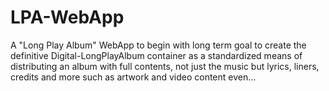 # LPA-WebApp
 A "Long Play Album" WebApp to begin with long term goal to create the definitive Digital-LongPlayAlbum container as a standardized means of distributing an album with full contents, not just the music but lyrics, liners, credits and more such as artwork and video content even...

  <!-- 
   <SPKML Type="Text/Html5" Codebase="./" Content="Web-Application" >

            ________________________________________________________________________
            __|____|____|____|____|____|_____|___|_____|_____|____|___|_____|____|__
            ___|____|_____|___|_____|____|_____|___/\_____|____|____|________|____|_
            __|____|___/   _____/\_______  \|    |/  \__/     \__|   |_|____|____|__
            _|____|____\___    \__|     ___/|       /__/  \ /  \_|   |_____|____|___
            ___|____|__/        \_|    |_|__|    |  \_/    \    \|   |_|_____|____|_
            |____|____/_______  /_|____|__|_|____|___\\____/\_  /|_______\|____|____
            ___|____|____|____\/____|____|____|___|_\/___|____\/___|____\/___|____|_
            _|____|_____|____|_____|___|_______|_|______|__|______|__|_____|____|___



                         |--  Some Programs Keep Me Learning...  --|

                              ______________________________
                             / \   Coded & Designed by:     \
                             \_,|  - Christopher Johnson -  |
                                |    SPEKTRUMCreations.com  |
                                |  ,--------------------------,
                                \_/__________________________/


                       
                                This WebKitApplication Bundle
                                 Contains the album contents
                                  Of Christopher Johnson's:
 
                                        "The Flight"


                              Copyright (C) 2020 SPEKTRUMCreations
                                     All Rights Reserved.

          _________________________________  /\____________________ ____ ___   _____   
         /   _____/______   \_   _____/    |/  \__    ___/______   \    |   \ /     \  
         \_____  \ |     ___/|    __)_|       /  |    |   |       _/    |   //  \ /  \ 
         /        \|    |    |        \    |  \  |    |   |    |   \    |  //    \    \
        /_______  /|____|   /_______  /____|__ \ |____|   |____|_  /______/ \____/\_  /
                \/                  \/        \/                 \/                 \/ 

     ______ _______    _________      __      _________ _____   ____   ____  _____  _______ 
`  ./ ___  |_   __ \  |_   ___  |    /  \    |  _   _  |_   _|.'    \.|_   \|_   _|/  ____ \.
  / ./   \_| | |__) |   | |_  \_|   / /\ \   |_/ | | \_| | | /  .--.  \ |   \ | | |  (___ \_|
  | |        |  __ /    |  _|  _   / ____ \      | |     | | | |    | | | |\ \| |  '.____^-.
  \ \.___.'\_| |  \ \_ _| |___/ |_/ /    \ \_   _| |_   _| |_\  \--'  /_| |_\   |_|\\____) |
   \._____.'____| |___|_________|____|  |____| |_____| |_____|\.____.'|_____|\____|_______.'
  
  
            |=======================================================================|
  
                MIT License
                -----------

                Copyright (c) 2020 Christopher Johnson (SPEKTRUMCreations.com)
                Permission is hereby granted, free of charge, to any person
                obtaining a copy of this software and associated documentation
                files (the "Software"), to deal in the Software without
                restriction, including without limitation the rights to use,
                copy, modify, merge, publish, distribute, sublicense, and/or sell
                copies of the Software, and to permit persons to whom the
                Software is furnished to do so, subject to the following
                conditions:

                The above copyright notice and this permission notice shall be
                included in all copies or substantial portions of the Software.

                THE SOFTWARE IS PROVIDED "AS IS", WITHOUT WARRANTY OF ANY KIND,
                EXPRESS OR IMPLIED, INCLUDING BUT NOT LIMITED TO THE WARRANTIES
                OF MERCHANTABILITY, FITNESS FOR A PARTICULAR PURPOSE AND
                NONINFRINGEMENT. IN NO EVENT SHALL THE AUTHORS OR COPYRIGHT
                HOLDERS BE LIABLE FOR ANY CLAIM, DAMAGES OR OTHER LIABILITY,
                WHETHER IN AN ACTION OF CONTRACT, TORT OR OTHERWISE, ARISING
                FROM, OUT OF OR IN CONNECTION WITH THE SOFTWARE OR THE USE OR
                OTHER DEALINGS IN THE SOFTWARE.





                             Ch̥̳͍̭̆̔̈ͅr̟̘̭̺͔̀i͍̼͉̼̯ͤ̓ͤ̐̚s̞̟͚͂̇t̙͓̞̝̽̏ͬo̼ͫ̇̚pͫ̇h̩̙̾̀̆e̙̖̳̣̳͛̐͐r̞̞͆͗ ͎̯͇̻̎̽ͫͬͅJ͓̙̜̄ͬôh̼͈̦̮͆ͤ̒̓͋ṋ̭ͫ͂ͭ̐s̠͇̝̮ͯo̙̦ͣ̍͌̔̋ͅnͦͦͪ͛ͤ,͚̱̼̖͗͋ͦ̍͋ ̹̮͖̣͌̂͐͂̚N͇̯͕͔̑ͩ͗̊ͅe͚͎̪w̻̰̠̹̫ͧͣ͌̓ͧ ͇̒̌ͦ̊M̫̰͚̐e̻͈d̹͙̭͈̰ͮ̈́͑ͦi͎̯̲̾́ͭa͌̄͆ͤ ̘̗̣͉̓A̱̠͔ͨr̰t̎͒̋̀i̪̞̻ṣ̬͈̞͕̄ạ͉̱̫̪̌͆͒n͇͚̣̘̈ ̮̼̦́͒̀-̪̂͋̽̓ ̟͓̣̂@͔̌̓̓ͣs̗̙͖͂̋ͦ͂͛ͅp̥ͦ̓̔ͫͩk̤̹̳̰̂́ͧ͗m͇̺l̔̓




            |=======================================================================|

</SPKML>
//-->